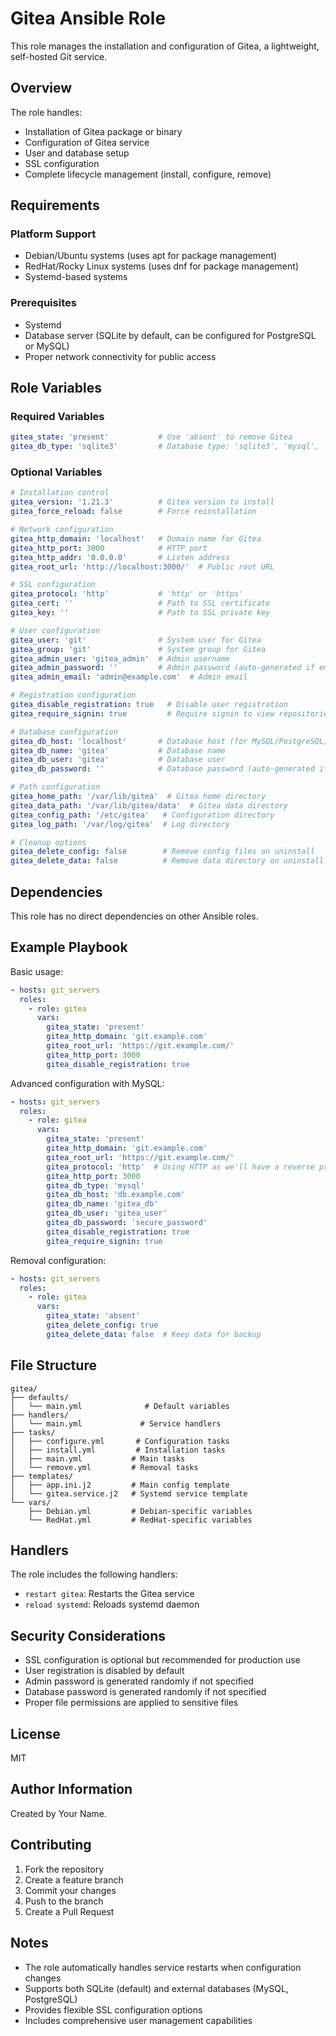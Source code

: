 # Gitea Ansible Role

This role manages the installation and configuration of Gitea, a lightweight, self-hosted Git service.

## Overview

The role handles:
- Installation of Gitea package or binary
- Configuration of Gitea service
- User and database setup
- SSL configuration
- Complete lifecycle management (install, configure, remove)

## Requirements

### Platform Support
- Debian/Ubuntu systems (uses apt for package management)
- RedHat/Rocky Linux systems (uses dnf for package management)
- Systemd-based systems

### Prerequisites
- Systemd
- Database server (SQLite by default, can be configured for PostgreSQL or MySQL)
- Proper network connectivity for public access

## Role Variables

### Required Variables

```yaml
gitea_state: 'present'           # Use 'absent' to remove Gitea
gitea_db_type: 'sqlite3'         # Database type: 'sqlite3', 'mysql', 'postgres'
```

### Optional Variables

```yaml
# Installation control
gitea_version: '1.21.3'          # Gitea version to install
gitea_force_reload: false        # Force reinstallation

# Network configuration
gitea_http_domain: 'localhost'   # Domain name for Gitea
gitea_http_port: 3000            # HTTP port
gitea_http_addr: '0.0.0.0'       # Listen address
gitea_root_url: 'http://localhost:3000/'  # Public root URL

# SSL configuration
gitea_protocol: 'http'           # 'http' or 'https'
gitea_cert: ''                   # Path to SSL certificate
gitea_key: ''                    # Path to SSL private key

# User configuration
gitea_user: 'git'                # System user for Gitea
gitea_group: 'git'               # System group for Gitea
gitea_admin_user: 'gitea_admin'  # Admin username
gitea_admin_password: ''         # Admin password (auto-generated if empty)
gitea_admin_email: 'admin@example.com'  # Admin email

# Registration configuration
gitea_disable_registration: true   # Disable user registration
gitea_require_signin: true         # Require signin to view repositories

# Database configuration
gitea_db_host: 'localhost'       # Database host (for MySQL/PostgreSQL)
gitea_db_name: 'gitea'           # Database name
gitea_db_user: 'gitea'           # Database user
gitea_db_password: ''            # Database password (auto-generated if empty)

# Path configuration
gitea_home_path: '/var/lib/gitea'  # Gitea home directory
gitea_data_path: '/var/lib/gitea/data'  # Gitea data directory
gitea_config_path: '/etc/gitea'   # Configuration directory
gitea_log_path: '/var/log/gitea'  # Log directory

# Cleanup options
gitea_delete_config: false        # Remove config files on uninstall
gitea_delete_data: false          # Remove data directory on uninstall
```

## Dependencies

This role has no direct dependencies on other Ansible roles.

## Example Playbook

Basic usage:

```yaml
- hosts: git_servers
  roles:
    - role: gitea
      vars:
        gitea_state: 'present'
        gitea_http_domain: 'git.example.com'
        gitea_root_url: 'https://git.example.com/'
        gitea_http_port: 3000
        gitea_disable_registration: true
```

Advanced configuration with MySQL:

```yaml
- hosts: git_servers
  roles:
    - role: gitea
      vars:
        gitea_state: 'present'
        gitea_http_domain: 'git.example.com'
        gitea_root_url: 'https://git.example.com/'
        gitea_protocol: 'http'  # Using HTTP as we'll have a reverse proxy
        gitea_http_port: 3000
        gitea_db_type: 'mysql'
        gitea_db_host: 'db.example.com'
        gitea_db_name: 'gitea_db'
        gitea_db_user: 'gitea_user'
        gitea_db_password: 'secure_password'
        gitea_disable_registration: true
        gitea_require_signin: true
```

Removal configuration:

```yaml
- hosts: git_servers
  roles:
    - role: gitea
      vars:
        gitea_state: 'absent'
        gitea_delete_config: true
        gitea_delete_data: false  # Keep data for backup
```

## File Structure

```
gitea/
├── defaults/
│   └── main.yml              # Default variables
├── handlers/
│   └── main.yml             # Service handlers
├── tasks/
│   ├── configure.yml       # Configuration tasks
│   ├── install.yml         # Installation tasks
│   ├── main.yml           # Main tasks
│   └── remove.yml         # Removal tasks
├── templates/
│   ├── app.ini.j2         # Main config template
│   └── gitea.service.j2   # Systemd service template
└── vars/
    ├── Debian.yml         # Debian-specific variables
    └── RedHat.yml         # RedHat-specific variables
```

## Handlers

The role includes the following handlers:
- `restart gitea`: Restarts the Gitea service
- `reload systemd`: Reloads systemd daemon

## Security Considerations

- SSL configuration is optional but recommended for production use
- User registration is disabled by default
- Admin password is generated randomly if not specified
- Database password is generated randomly if not specified
- Proper file permissions are applied to sensitive files

## License

MIT

## Author Information

Created by Your Name.

## Contributing

1. Fork the repository
2. Create a feature branch
3. Commit your changes
4. Push to the branch
5. Create a Pull Request

## Notes

- The role automatically handles service restarts when configuration changes
- Supports both SQLite (default) and external databases (MySQL, PostgreSQL)
- Provides flexible SSL configuration options
- Includes comprehensive user management capabilities
